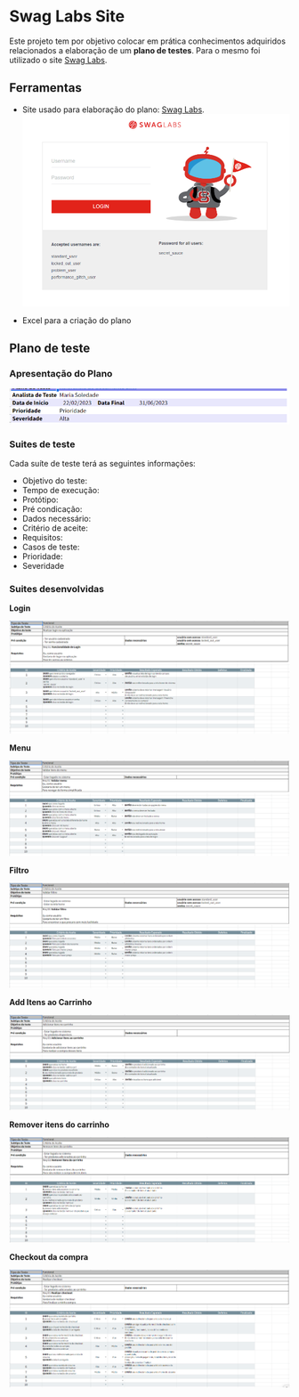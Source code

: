 # Swag Labs Site
Este projeto tem por objetivo colocar em prática conhecimentos adquiridos relacionados a elaboração de um **plano de testes**. Para o mesmo foi utilizado o site [Swag Labs](https://www.saucedemo.com/).

## Ferramentas
- Site usado para elaboração do plano: [Swag Labs](https://www.saucedemo.com/). <br/>
![Site](../imgs/swag.png)

- Excel para a criação do plano

## Plano de teste
### Apresentação do Plano
![Apresentação](imgs/apresentacao.png)

### Suites de teste
Cada suíte de teste terá as seguintes informações:
- Objetivo do teste:
- Tempo de execução:
- Protótipo:
- Pré condicação:
- Dados necessário:
- Critério de aceite:
- Requisitos:
- Casos de teste:
- Prioridade:
- Severidade

### Suites desenvolvidas
**Login**

![Login](imgs/login.png)

**Menu**

![Menu](imgs/menu.png)

**Filtro**

![Filtro](imgs/filtro.png)

**Add Itens ao Carrinho**

![Carrinho](imgs/add_carrinho.png)

**Remover itens do carrinho**

![Remover](imgs/remove_carrinho.png)

**Checkout da compra**

![Checkout](imgs/checkout.png)
